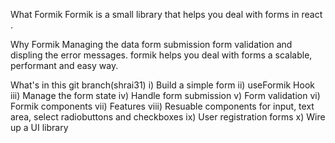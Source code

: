 What Formik 
    Formik is a small library that helps you deal with forms in react .

Why Formik
    Managing the data
    form submission
    form validation and displing the error messages.
    formik helps you deal with forms a scalable, performant and easy way.


What's in this git branch(shrai31)
    i)   Build a simple form
    ii)  useFormik Hook
    iii) Manage the form state
    iv)  Handle form submission
     v)  Form validation
    vi)  Formik components
    vii) Features
    viii) Resuable components for input, text area, select radiobuttons and checkboxes
    ix)   User registration forms
    x)    Wire up a UI library 